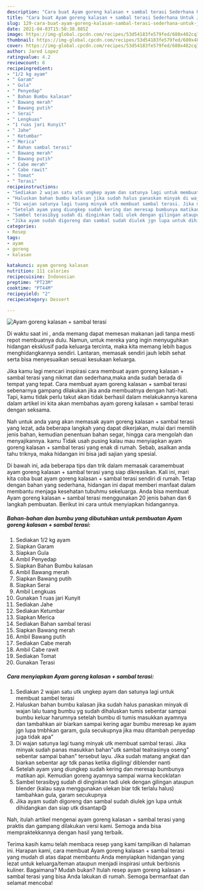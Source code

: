```yaml
---
description: "Cara buat Ayam goreng kalasan + sambal terasi Sederhana Untuk Jualan"
title: "Cara buat Ayam goreng kalasan + sambal terasi Sederhana Untuk Jualan"
slug: 129-cara-buat-ayam-goreng-kalasan-sambal-terasi-sederhana-untuk-jualan
date: 2021-04-03T15:50:38.885Z
image: https://img-global.cpcdn.com/recipes/53d54183fe579fed/680x482cq70/ayam-goreng-kalasan-sambal-terasi-foto-resep-utama.jpg
thumbnail: https://img-global.cpcdn.com/recipes/53d54183fe579fed/680x482cq70/ayam-goreng-kalasan-sambal-terasi-foto-resep-utama.jpg
cover: https://img-global.cpcdn.com/recipes/53d54183fe579fed/680x482cq70/ayam-goreng-kalasan-sambal-terasi-foto-resep-utama.jpg
author: Jared Lopez
ratingvalue: 4.2
reviewcount: 8
recipeingredient:
- "1/2 kg ayam"
- " Garam"
- " Gula"
- " Penyedap"
- " Bahan Bumbu kalasan"
- " Bawang merah"
- " Bawang putih"
- " Serai"
- " Lengkuas"
- "1 ruas jari Kunyit"
- " Jahe"
- " Ketumbar"
- " Merica"
- " Bahan sambal terasi"
- " Bawang merah"
- " Bawang putih"
- " Cabe merah"
- " Cabe rawit"
- " Tomat"
- " Terasi"
recipeinstructions:
- "Sediakan 2 wajan satu utk ungkep ayam dan satunya lagi untuk membuat sambel terasi"
- "Haluskan bahan bumbu kalasan jika sudah halus panaskan minyak di wajan lalu tuang bumbu yg sudah dihaluskan tumis sebentar sampai bumbu keluar harumnya setelah bumbu di tumis masukkan ayamnya dan tambahkan air biarkan sampai kering agar bumbu meresap ke ayam jgn lupa tmbhkan garam, gula secukupnya jika mau ditambah penyedap juga tidak apa&#34;"
- "Di wajan satunya lagi tuang minyak utk membuat sambal terasi. Jika minyak sudah panas masukkan bahan&#34;utk sambal tealrasinya oseng&#34; sebentar sampai bahan&#34; tersebut layu. Jika sudah matang angkat dan biarkan sebentar agr tdk panas ketika digiling/ diblender nanti"
- "Setelah ayam yang diungkep sudah kering dan meresap bumbunya matikan api. Kemudian goreng ayamnya sampai warna kecoklatan"
- "Sambel terasibyg sudah di dinginkan tadi ulek dengan gilingan ataupun blender (kalau saya menggunakan ulekan biar tdk terlalu halus) tambahkan gula, garam secukupnya"
- "Jika ayam sudah digoreng dan sambal sudah diulek jgn lupa untuk dihidangkan dan siap utk disantap😋"
categories:
- Resep
tags:
- ayam
- goreng
- kalasan

katakunci: ayam goreng kalasan 
nutrition: 111 calories
recipecuisine: Indonesian
preptime: "PT23M"
cooktime: "PT44M"
recipeyield: "2"
recipecategory: Dessert

---
```



![Ayam goreng kalasan + sambal terasi](https://img-global.cpcdn.com/recipes/53d54183fe579fed/680x482cq70/ayam-goreng-kalasan-sambal-terasi-foto-resep-utama.jpg)

Di waktu  saat ini , anda memang dapat memesan makanan jadi tanpa mesti repot membuatnya dulu. Namun, untuk mereka yang ingin menyuguhkan hidangan eksklusif pada keluarga tercinta, maka kita memang lebih bagus menghidangkannya sendiri. Lantaran, memasak sendiri jauh lebih sehat serta bisa menyesuaikan sesuai kesukaan keluarga.

Jika kamu lagi mencari inspirasi cara membuat ayam goreng kalasan + sambal terasi yang nikmat dan sederhana,maka anda sudah berada di tempat yang tepat. Cara membuat ayam goreng kalasan + sambal terasi  sebenarnya gampang dilakukan jika anda membuatnya dengan hati-hati. Tapi, kamu tidak perlu takut akan tidak berhasil dalam melakukannya 
karena dalam artikel ini kita akan membahas ayam goreng kalasan + sambal terasi dengan seksama.  



Nah untuk anda yang akan memasak ayam goreng kalasan + sambal terasi yang lezat, ada beberapa langkah yang dapat dikerjakan, mulai dari memilih jenis bahan, kemudian penentuan bahan segar, hingga cara mengolah dan menyajikannya. kamu Tidak usah pusing kalau mau menyiapkan ayam goreng kalasan + sambal terasi yang enak di rumah. Sebab, asalkan anda  tahu triknya, maka hidangan ini bisa jadi sajian yang spesial.

Di bawah ini, ada beberapa tips dan trik dalam memasak caramembuat ayam goreng kalasan + sambal terasi yang siap dikreasikan. Kali ini, mari kita coba buat ayam goreng kalasan + sambal terasi sendiri di rumah. Tetap dengan bahan yang sederhana, hidangan ini dapat memberi manfaat dalam membantu menjaga kesehatan tubuhmu sekeluarga. Anda bisa membuat Ayam goreng kalasan + sambal terasi menggunakan 20 jenis bahan dan 6 langkah pembuatan. Berikut ini cara untuk menyiapkan hidangannya.

<!--inarticleads1-->

##### Bahan-bahan dan bumbu yang dibutuhkan untuk pembuatan Ayam goreng kalasan + sambal terasi:

1. Sediakan 1/2 kg ayam
1. Siapkan  Garam
1. Siapkan  Gula
1. Ambil  Penyedap
1. Siapkan  Bahan Bumbu kalasan
1. Ambil  Bawang merah
1. Siapkan  Bawang putih
1. Siapkan  Serai
1. Ambil  Lengkuas
1. Gunakan 1 ruas jari Kunyit
1. Sediakan  Jahe
1. Sediakan  Ketumbar
1. Siapkan  Merica
1. Sediakan  Bahan sambal terasi
1. Siapkan  Bawang merah
1. Ambil  Bawang putih
1. Sediakan  Cabe merah
1. Ambil  Cabe rawit
1. Sediakan  Tomat
1. Gunakan  Terasi




<!--inarticleads2-->

##### Cara menyiapkan Ayam goreng kalasan + sambal terasi:

1. Sediakan 2 wajan satu utk ungkep ayam dan satunya lagi untuk membuat sambel terasi
1. Haluskan bahan bumbu kalasan jika sudah halus panaskan minyak di wajan lalu tuang bumbu yg sudah dihaluskan tumis sebentar sampai bumbu keluar harumnya setelah bumbu di tumis masukkan ayamnya dan tambahkan air biarkan sampai kering agar bumbu meresap ke ayam jgn lupa tmbhkan garam, gula secukupnya jika mau ditambah penyedap juga tidak apa&#34;
1. Di wajan satunya lagi tuang minyak utk membuat sambal terasi. Jika minyak sudah panas masukkan bahan&#34;utk sambal tealrasinya oseng&#34; sebentar sampai bahan&#34; tersebut layu. Jika sudah matang angkat dan biarkan sebentar agr tdk panas ketika digiling/ diblender nanti
1. Setelah ayam yang diungkep sudah kering dan meresap bumbunya matikan api. Kemudian goreng ayamnya sampai warna kecoklatan
1. Sambel terasibyg sudah di dinginkan tadi ulek dengan gilingan ataupun blender (kalau saya menggunakan ulekan biar tdk terlalu halus) tambahkan gula, garam secukupnya
1. Jika ayam sudah digoreng dan sambal sudah diulek jgn lupa untuk dihidangkan dan siap utk disantap😋




Nah, itulah artikel mengenai  ayam goreng kalasan + sambal terasi  yang praktis dan gampang dilakukan versi kami. Semoga anda bisa mempraktekkannya dengan hasil yang terbaik. 

Terima kasih kamu telah membaca resep yang kami tampilkan di halaman ini. Harapan kami, cara membuat  Ayam goreng kalasan + sambal terasi yang mudah di atas dapat membantu Anda menyiapkan hidangan yang lezat untuk keluarga/teman ataupun menjadi inspirasi untuk berbisnis kuliner. Bagaimana? Mudah bukan? Itulah resep ayam goreng kalasan + sambal terasi yang bisa Anda lakukan di rumah. Semoga bermanfaat dan selamat mencoba!

